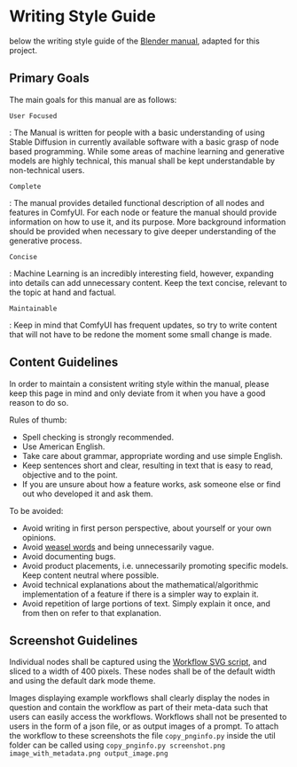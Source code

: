 # Writing Style Guide

below the writing style guide of the [Blender manual](https://docs.blender.org/manual/en/latest/contribute/guides/writing_guide.html), adapted for this project.

## Primary Goals

The main goals for this manual are as follows:

`User Focused`

:   The Manual is written for people with a basic understanding of using Stable Diffusion in currently available software with a basic grasp of node based programming. While some areas of machine learning and generative models are highly technical, this manual shall be kept understandable by non-technical users.

`Complete`

:    The manual provides detailed functional description of all nodes and features in ComfyUI. For each node or feature the manual should provide information on how to use it, and its purpose. More background information should be provided when necessary to give deeper understanding of the generative process.

`Concise`

:    Machine Learning is an incredibly interesting field, however, expanding into details can add unnecessary content. Keep the text concise, relevant to the topic at hand and factual.

`Maintainable`

:    Keep in mind that ComfyUI has frequent updates, so try to write content that will not have to be redone the moment some small change is made.

## Content Guidelines

In order to maintain a consistent writing style within the manual, please keep this page in mind and only deviate from it when you have a good reason to do so.

Rules of thumb:

- Spell checking is strongly recommended.
- Use American English.
- Take care about grammar, appropriate wording and use simple English.
- Keep sentences short and clear, resulting in text that is easy to read, objective and to the point.
- If you are unsure about how a feature works, ask someone else or find out who developed it and ask them.

To be avoided:

- Avoid writing in first person perspective, about yourself or your own opinions.
- Avoid [weasel words](https://en.wikipedia.org/wiki/Weasel_word) and being unnecessarily vague.
- Avoid documenting bugs. 
- Avoid product placements, i.e. unnecessarily promoting specific models. Keep content neutral where possible.
- Avoid technical explanations about the mathematical/algorithmic implementation of a feature if there is a simpler way to explain it.
- Avoid repetition of large portions of text. Simply explain it once, and from then on refer to that explanation.

## Screenshot Guidelines

Individual nodes shall be captured using the [Workflow SVG script](https://github.com/pythongosssss/ComfyUI-Custom-Scripts/tree/main), and sliced to a width of 400 pixels. These nodes shall be of the default width and using the default dark mode theme.

Images displaying example workflows shall clearly display the nodes in question and contain the workflow as part of their meta-data such that users can easily access the workflows. Workflows shall not be presented to users in the form of a json file, or as output images of a prompt. To attach the workflow to these screenshots the file `copy_pnginfo.py` inside the util folder can be called using `copy_pnginfo.py screenshot.png image_with_metadata.png output_image.png`